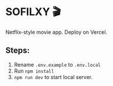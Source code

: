 # SOFILXY 🎬

Netflix-style movie app. Deploy on Vercel.

## Steps:
1. Rename `.env.example` to `.env.local`
2. Run `npm install`
3. `npm run dev` to start local server.
